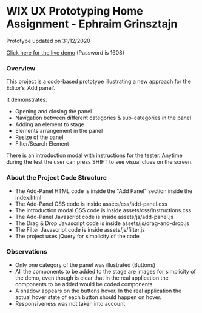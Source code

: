# WIX UX Prototyping Home Assignment - Ephraim Grinsztajn
Prototype updated on 31/12/2020

[Click here for the live demo](https://ephraimgrin.com/wix-home-task)
(Password is 1608)

### Overview
This project is a code-based prototype illustrating a new approach for the Editor’s ‘Add panel’. 

It demonstrates:
- Opening and closing the panel
- Navigation between different categories & sub-categories in the panel
- Adding an element to stage
- Elements arrangement in the panel
- Resize of the panel
- Filter/Search Element

There is an introduction modal with instructions for the tester. Anytime during the test the user can press SHIFT to see visual clues on the screen.

### About the Project Code Structure
- The Add-Panel HTML code is  inside the "Add Panel" section inside the index.html
- The Add-Panel CSS code is inside assets/css/add-panel.css
- The introduction modal CSS code is inside assets/css/instructions.css
- The Add-Panel Javascript code is inside assets/js/add-panel.js
- The Drag & Drop Javascript code is inside assets/js/drag-and-drop.js
- The Filter Javascript code is inside assets/js/filter.js
- The project uses jQuery for simplicity of the code

### Observations
- Only one category of the panel was illustrated (Buttons)
- All the components to be added to the stage are images for simplicity of the demo, even though is clear that in the real application the components to be added would be coded components
- A shadow appears on the buttons hover. In the real application the actual hover state of each button should happen on hover.
- Responsiveness was not taken into account
